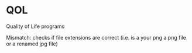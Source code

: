 # QOL
Quality of Life programs

Mismatch: checks if file extensions are correct (i.e. is a your png a png file or a renamed jpg file)
